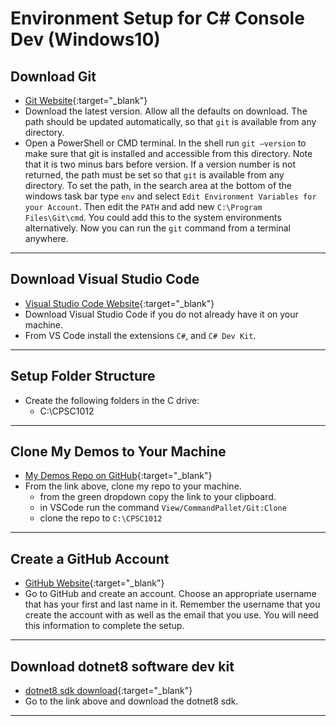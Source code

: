 # Environment Setup for C# Console Dev (Windows10)

## Download Git

- [Git Website](https://git-scm.com/){:target="_blank"}
- Download the latest version. Allow all the defaults on download. The path should be updated automatically, so that `git` is available from any directory.
- Open a PowerShell or CMD terminal. In the shell run `git –version` to make sure that git is installed and accessible from this directory. Note that it is two minus bars before version. If a version number is not returned, the path must be set so that `git` is available from any directory. To set the path, in the search area at the bottom of the windows task bar type `env` and select `Edit Environment Variables for your Account`. Then edit the `PATH` and add new `C:\Program Files\Git\cmd`. You could add this to the system environments alternatively. Now you can run the `git` command from a terminal anywhere.
  
----

## Download Visual Studio Code

- [Visual Studio Code Website](https://code.visualstudio.com){:target="_blank"}
- Download Visual Studio Code if you do not already have it on your machine.
- From VS Code install the extensions `C#`, and `C# Dev Kit`.

---

## Setup Folder Structure

- Create the following folders in the C drive:
  - C:\CPSC1012

---

## Clone My Demos to Your Machine

- [My Demos Repo on GitHub](https://github.com/RobbinLawASPdotnet/dotnet8-demos.git){:target="_blank"}
- From the link above, clone my repo to your machine.
  - from the green dropdown copy the link to your clipboard.
  - in VSCode run the command `View/CommandPallet/Git:Clone`
  - clone the repo to `C:\CPSC1012`

---

## Create a GitHub Account

- [GitHub Website](https://github.com){:target="_blank"}
- Go to GitHub and create an account. Choose an appropriate username that has your first and last name in it. Remember the username that you create the account with as well as the email that you use. You will need this information to complete the setup.

---

## Download dotnet8 software dev kit

- [dotnet8 sdk download](https://dotnet.microsoft.com/en-us/download){:target="_blank"}
- Go to the link above and download the dotnet8 sdk.

---